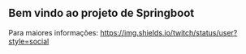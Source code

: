 ## Bem vindo ao projeto de Springboot ##




Para maiores informações: 
https://img.shields.io/twitch/status/user?style=social
